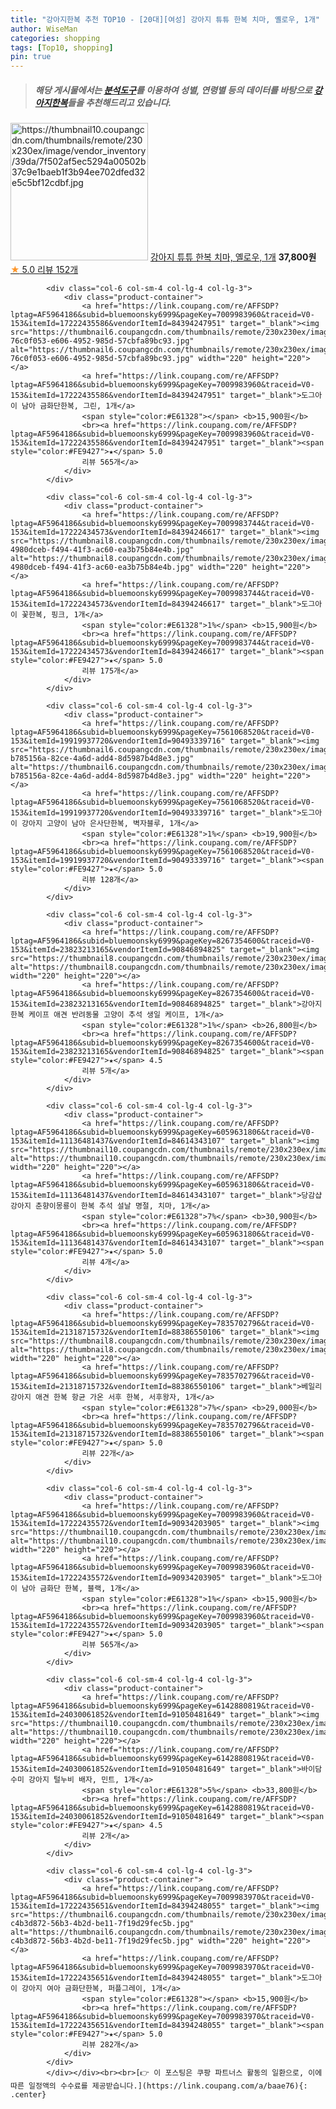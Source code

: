 ```yaml
---
title: "강아지한복 추천 TOP10 - [20대][여성] 강아지 튜튜 한복 치마, 옐로우, 1개"
author: WiseMan
categories: shopping
tags: [Top10, shopping]
pin: true
---
```


> ##### 해당 게시물에서는 [**분석도구**](https://itemscout.io/)를 이용하여 **성별**, **연령별** 등의 데이터를 바탕으로 [**강아지한복**](https://link.coupang.com/a/baae76)들을 추천해드리고 있습니다.
<div class="container"><div class="row">
            <div class="col-6 col-sm-4 col-lg-4 col-lg-3">
                <div class="product-container">
                    <a href="https://link.coupang.com/re/AFFSDP?lptag=AF5964186&subid=bluemoonsky6999&pageKey=126462921&traceid=V0-153&itemId=373481373&vendorItemId=90907680262" target="_blank"><img src="https://thumbnail10.coupangcdn.com/thumbnails/remote/230x230ex/image/vendor_inventory/39da/7f502af5ec5294a00502b37c9e1baeb1f3b94ee702dfed32e5c5bf12cdbf.jpg" alt="https://thumbnail10.coupangcdn.com/thumbnails/remote/230x230ex/image/vendor_inventory/39da/7f502af5ec5294a00502b37c9e1baeb1f3b94ee702dfed32e5c5bf12cdbf.jpg" width="220" height="220"></a>
                    <a href="https://link.coupang.com/re/AFFSDP?lptag=AF5964186&subid=bluemoonsky6999&pageKey=126462921&traceid=V0-153&itemId=373481373&vendorItemId=90907680262" target="_blank">강아지 튜튜 한복 치마, 옐로우, 1개</a>
                    <span style="color:#E61328"></span> <b>37,800원</b>
                    <br><a href="https://link.coupang.com/re/AFFSDP?lptag=AF5964186&subid=bluemoonsky6999&pageKey=126462921&traceid=V0-153&itemId=373481373&vendorItemId=90907680262" target="_blank"><span style="color:#FE9427">★</span> 5.0
                    리뷰 152개</a>
                </div>
            </div>
            
            <div class="col-6 col-sm-4 col-lg-4 col-lg-3">
                <div class="product-container">
                    <a href="https://link.coupang.com/re/AFFSDP?lptag=AF5964186&subid=bluemoonsky6999&pageKey=7009983960&traceid=V0-153&itemId=17222435586&vendorItemId=84394247951" target="_blank"><img src="https://thumbnail6.coupangcdn.com/thumbnails/remote/230x230ex/image/retail/images/211354282460012-76c0f053-e606-4952-985d-57cbfa89bc93.jpg" alt="https://thumbnail6.coupangcdn.com/thumbnails/remote/230x230ex/image/retail/images/211354282460012-76c0f053-e606-4952-985d-57cbfa89bc93.jpg" width="220" height="220"></a>
                    <a href="https://link.coupang.com/re/AFFSDP?lptag=AF5964186&subid=bluemoonsky6999&pageKey=7009983960&traceid=V0-153&itemId=17222435586&vendorItemId=84394247951" target="_blank">도그아이 남아 금화단한복, 그린, 1개</a>
                    <span style="color:#E61328"></span> <b>15,900원</b>
                    <br><a href="https://link.coupang.com/re/AFFSDP?lptag=AF5964186&subid=bluemoonsky6999&pageKey=7009983960&traceid=V0-153&itemId=17222435586&vendorItemId=84394247951" target="_blank"><span style="color:#FE9427">★</span> 5.0
                    리뷰 565개</a>
                </div>
            </div>
            
            <div class="col-6 col-sm-4 col-lg-4 col-lg-3">
                <div class="product-container">
                    <a href="https://link.coupang.com/re/AFFSDP?lptag=AF5964186&subid=bluemoonsky6999&pageKey=7009983744&traceid=V0-153&itemId=17222434573&vendorItemId=84394246617" target="_blank"><img src="https://thumbnail8.coupangcdn.com/thumbnails/remote/230x230ex/image/retail/images/9000545176510337-4980dceb-f494-41f3-ac60-ea3b75b84e4b.jpg" alt="https://thumbnail8.coupangcdn.com/thumbnails/remote/230x230ex/image/retail/images/9000545176510337-4980dceb-f494-41f3-ac60-ea3b75b84e4b.jpg" width="220" height="220"></a>
                    <a href="https://link.coupang.com/re/AFFSDP?lptag=AF5964186&subid=bluemoonsky6999&pageKey=7009983744&traceid=V0-153&itemId=17222434573&vendorItemId=84394246617" target="_blank">도그아이 꽃한복, 핑크, 1개</a>
                    <span style="color:#E61328">1%</span> <b>15,900원</b>
                    <br><a href="https://link.coupang.com/re/AFFSDP?lptag=AF5964186&subid=bluemoonsky6999&pageKey=7009983744&traceid=V0-153&itemId=17222434573&vendorItemId=84394246617" target="_blank"><span style="color:#FE9427">★</span> 5.0
                    리뷰 175개</a>
                </div>
            </div>
            
            <div class="col-6 col-sm-4 col-lg-4 col-lg-3">
                <div class="product-container">
                    <a href="https://link.coupang.com/re/AFFSDP?lptag=AF5964186&subid=bluemoonsky6999&pageKey=7561068520&traceid=V0-153&itemId=19919937720&vendorItemId=90493339716" target="_blank"><img src="https://thumbnail6.coupangcdn.com/thumbnails/remote/230x230ex/image/retail/images/2722625899783967-b785156a-82ce-4a6d-add4-8d5987b4d8e3.jpg" alt="https://thumbnail6.coupangcdn.com/thumbnails/remote/230x230ex/image/retail/images/2722625899783967-b785156a-82ce-4a6d-add4-8d5987b4d8e3.jpg" width="220" height="220"></a>
                    <a href="https://link.coupang.com/re/AFFSDP?lptag=AF5964186&subid=bluemoonsky6999&pageKey=7561068520&traceid=V0-153&itemId=19919937720&vendorItemId=90493339716" target="_blank">도그아이 강아지 고양이 남아 은사단한복, 벽자블루, 1개</a>
                    <span style="color:#E61328">1%</span> <b>19,900원</b>
                    <br><a href="https://link.coupang.com/re/AFFSDP?lptag=AF5964186&subid=bluemoonsky6999&pageKey=7561068520&traceid=V0-153&itemId=19919937720&vendorItemId=90493339716" target="_blank"><span style="color:#FE9427">★</span> 5.0
                    리뷰 128개</a>
                </div>
            </div>
            
            <div class="col-6 col-sm-4 col-lg-4 col-lg-3">
                <div class="product-container">
                    <a href="https://link.coupang.com/re/AFFSDP?lptag=AF5964186&subid=bluemoonsky6999&pageKey=8267354600&traceid=V0-153&itemId=23823213165&vendorItemId=90846894825" target="_blank"><img src="https://thumbnail8.coupangcdn.com/thumbnails/remote/230x230ex/image/vendor_inventory/494e/579e7fb7b5d6b1698312d058a932514fecf919d81e260ef45c85f7b506fd.jpg" alt="https://thumbnail8.coupangcdn.com/thumbnails/remote/230x230ex/image/vendor_inventory/494e/579e7fb7b5d6b1698312d058a932514fecf919d81e260ef45c85f7b506fd.jpg" width="220" height="220"></a>
                    <a href="https://link.coupang.com/re/AFFSDP?lptag=AF5964186&subid=bluemoonsky6999&pageKey=8267354600&traceid=V0-153&itemId=23823213165&vendorItemId=90846894825" target="_blank">강아지 한복 케이프 애견 반려동물 고양이 추석 생일 케이프, 1개</a>
                    <span style="color:#E61328">1%</span> <b>26,800원</b>
                    <br><a href="https://link.coupang.com/re/AFFSDP?lptag=AF5964186&subid=bluemoonsky6999&pageKey=8267354600&traceid=V0-153&itemId=23823213165&vendorItemId=90846894825" target="_blank"><span style="color:#FE9427">★</span> 4.5
                    리뷰 5개</a>
                </div>
            </div>
            
            <div class="col-6 col-sm-4 col-lg-4 col-lg-3">
                <div class="product-container">
                    <a href="https://link.coupang.com/re/AFFSDP?lptag=AF5964186&subid=bluemoonsky6999&pageKey=6059631806&traceid=V0-153&itemId=11136481437&vendorItemId=84614343107" target="_blank"><img src="https://thumbnail10.coupangcdn.com/thumbnails/remote/230x230ex/image/vendor_inventory/c829/1006516b99d4c1f68296fe801dc430f60069a368249e45b10bf9efad76ad.jpg" alt="https://thumbnail10.coupangcdn.com/thumbnails/remote/230x230ex/image/vendor_inventory/c829/1006516b99d4c1f68296fe801dc430f60069a368249e45b10bf9efad76ad.jpg" width="220" height="220"></a>
                    <a href="https://link.coupang.com/re/AFFSDP?lptag=AF5964186&subid=bluemoonsky6999&pageKey=6059631806&traceid=V0-153&itemId=11136481437&vendorItemId=84614343107" target="_blank">당감샵 강아지 춘향이몽룡이 한복 추석 설날 명절, 치마, 1개</a>
                    <span style="color:#E61328">7%</span> <b>30,900원</b>
                    <br><a href="https://link.coupang.com/re/AFFSDP?lptag=AF5964186&subid=bluemoonsky6999&pageKey=6059631806&traceid=V0-153&itemId=11136481437&vendorItemId=84614343107" target="_blank"><span style="color:#FE9427">★</span> 5.0
                    리뷰 4개</a>
                </div>
            </div>
            
            <div class="col-6 col-sm-4 col-lg-4 col-lg-3">
                <div class="product-container">
                    <a href="https://link.coupang.com/re/AFFSDP?lptag=AF5964186&subid=bluemoonsky6999&pageKey=7835702796&traceid=V0-153&itemId=21318715732&vendorItemId=88386550106" target="_blank"><img src="https://thumbnail8.coupangcdn.com/thumbnails/remote/230x230ex/image/vendor_inventory/d532/54acfd74c9068cfbd883ef29cf00eef8189db87c803e553b54095ca5a6f9.jpg" alt="https://thumbnail8.coupangcdn.com/thumbnails/remote/230x230ex/image/vendor_inventory/d532/54acfd74c9068cfbd883ef29cf00eef8189db87c803e553b54095ca5a6f9.jpg" width="220" height="220"></a>
                    <a href="https://link.coupang.com/re/AFFSDP?lptag=AF5964186&subid=bluemoonsky6999&pageKey=7835702796&traceid=V0-153&itemId=21318715732&vendorItemId=88386550106" target="_blank">베일리 강아지 애견 한복 항균 가온 서후 한복, 서후왕자, 1개</a>
                    <span style="color:#E61328">7%</span> <b>29,000원</b>
                    <br><a href="https://link.coupang.com/re/AFFSDP?lptag=AF5964186&subid=bluemoonsky6999&pageKey=7835702796&traceid=V0-153&itemId=21318715732&vendorItemId=88386550106" target="_blank"><span style="color:#FE9427">★</span> 5.0
                    리뷰 22개</a>
                </div>
            </div>
            
            <div class="col-6 col-sm-4 col-lg-4 col-lg-3">
                <div class="product-container">
                    <a href="https://link.coupang.com/re/AFFSDP?lptag=AF5964186&subid=bluemoonsky6999&pageKey=7009983960&traceid=V0-153&itemId=17222435572&vendorItemId=90934203905" target="_blank"><img src="https://thumbnail10.coupangcdn.com/thumbnails/remote/230x230ex/image/vendor_inventory/094b/bda0f4a50022424c1fa73b5446b09a64b26fc364b127cccb3a258901741c.jpg" alt="https://thumbnail10.coupangcdn.com/thumbnails/remote/230x230ex/image/vendor_inventory/094b/bda0f4a50022424c1fa73b5446b09a64b26fc364b127cccb3a258901741c.jpg" width="220" height="220"></a>
                    <a href="https://link.coupang.com/re/AFFSDP?lptag=AF5964186&subid=bluemoonsky6999&pageKey=7009983960&traceid=V0-153&itemId=17222435572&vendorItemId=90934203905" target="_blank">도그아이 남아 금화단 한복, 블랙, 1개</a>
                    <span style="color:#E61328">1%</span> <b>15,900원</b>
                    <br><a href="https://link.coupang.com/re/AFFSDP?lptag=AF5964186&subid=bluemoonsky6999&pageKey=7009983960&traceid=V0-153&itemId=17222435572&vendorItemId=90934203905" target="_blank"><span style="color:#FE9427">★</span> 5.0
                    리뷰 565개</a>
                </div>
            </div>
            
            <div class="col-6 col-sm-4 col-lg-4 col-lg-3">
                <div class="product-container">
                    <a href="https://link.coupang.com/re/AFFSDP?lptag=AF5964186&subid=bluemoonsky6999&pageKey=6142880819&traceid=V0-153&itemId=24030061852&vendorItemId=91050481649" target="_blank"><img src="https://thumbnail10.coupangcdn.com/thumbnails/remote/230x230ex/image/vendor_inventory/c7d8/69e59661a403ca8b0b0ab295828e4467aafd1f19789ef92a32f260b0ec02.jpg" alt="https://thumbnail10.coupangcdn.com/thumbnails/remote/230x230ex/image/vendor_inventory/c7d8/69e59661a403ca8b0b0ab295828e4467aafd1f19789ef92a32f260b0ec02.jpg" width="220" height="220"></a>
                    <a href="https://link.coupang.com/re/AFFSDP?lptag=AF5964186&subid=bluemoonsky6999&pageKey=6142880819&traceid=V0-153&itemId=24030061852&vendorItemId=91050481649" target="_blank">바이담수미 강아지 털누비 배자, 민트, 1개</a>
                    <span style="color:#E61328">5%</span> <b>33,800원</b>
                    <br><a href="https://link.coupang.com/re/AFFSDP?lptag=AF5964186&subid=bluemoonsky6999&pageKey=6142880819&traceid=V0-153&itemId=24030061852&vendorItemId=91050481649" target="_blank"><span style="color:#FE9427">★</span> 4.5
                    리뷰 2개</a>
                </div>
            </div>
            
            <div class="col-6 col-sm-4 col-lg-4 col-lg-3">
                <div class="product-container">
                    <a href="https://link.coupang.com/re/AFFSDP?lptag=AF5964186&subid=bluemoonsky6999&pageKey=7009983970&traceid=V0-153&itemId=17222435651&vendorItemId=84394248055" target="_blank"><img src="https://thumbnail6.coupangcdn.com/thumbnails/remote/230x230ex/image/retail/images/215309759492312-c4b3d872-56b3-4b2d-be11-7f19d29fec5b.jpg" alt="https://thumbnail6.coupangcdn.com/thumbnails/remote/230x230ex/image/retail/images/215309759492312-c4b3d872-56b3-4b2d-be11-7f19d29fec5b.jpg" width="220" height="220"></a>
                    <a href="https://link.coupang.com/re/AFFSDP?lptag=AF5964186&subid=bluemoonsky6999&pageKey=7009983970&traceid=V0-153&itemId=17222435651&vendorItemId=84394248055" target="_blank">도그아이 강아지 여아 금화단한복, 퍼플그레이, 1개</a>
                    <span style="color:#E61328"></span> <b>15,900원</b>
                    <br><a href="https://link.coupang.com/re/AFFSDP?lptag=AF5964186&subid=bluemoonsky6999&pageKey=7009983970&traceid=V0-153&itemId=17222435651&vendorItemId=84394248055" target="_blank"><span style="color:#FE9427">★</span> 5.0
                    리뷰 282개</a>
                </div>
            </div>
            </div></div><br><br>[👉 이 포스팅은 쿠팡 파트너스 활동의 일환으로, 이에 따른 일정액의 수수료를 제공받습니다.](https://link.coupang.com/a/baae76){: .center}